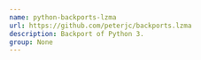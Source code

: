 ```yaml
---
name: python-backports-lzma
url: https://github.com/peterjc/backports.lzma
description: Backport of Python 3.
group: None
---
```

